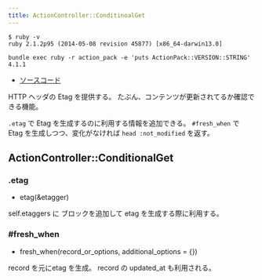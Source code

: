 ```yaml
---
title: ActionController::ConditinoalGet
---
```


```
$ ruby -v
ruby 2.1.2p95 (2014-05-08 revision 45877) [x86_64-darwin13.0]
```

```
bundle exec ruby -r action_pack -e 'puts ActionPack::VERSION::STRING'
4.1.1
```

* [ソースコード](https://github.com/rails/rails/blob/v4.1.0/actionpack/lib/action_controller/metal/conditional_get.rb)

HTTP ヘッダの Etag を提供する。
たぶん、コンテンツが更新されてるか確認できる機能。

`.etag` で Etag を生成するのに利用する情報を追加できる。
`#fresh_when` で Etag を生成しつつ、変化がなければ `head :not_modified` を返す。

ActionController::ConditionalGet
--------------------------------------------------------------------------------

### .etag

* etag(&etagger)

self.etaggers に ブロックを追加して etag を生成する際に利用する。

### #fresh_when

* fresh_when(record_or_options, additional_options = {})

record を元にetag を生成。 record の updated_at も利用される。
